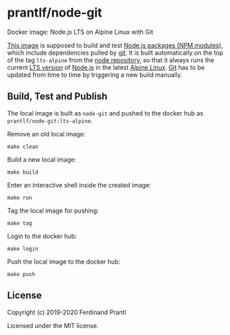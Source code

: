 # prantlf/node-git

Docker image: Node.js LTS on Alpine Linux with Git

[This image] is supposed to build and test [Node.js packages (NPM modules)], which include dependencies pulled by [git]. It is built automatically on the top of the tag `lts-alpine` from the [node repository], so that it always runs the current [LTS version] of [Node.js] in the latest [Alpine Linux]. [Git] has to be updated from time to time by triggering a new build manually.


## Build, Test and Publish

The local image is built as `node-git` and pushed to the docker hub as `prantlf/node-git:lts-alpine`.

Remove an old local image:

    make clean

Build a new local image:

    make build

Enter an interactive shell inside the created image:

    make run

Tag the local image for pushing:

    make tag

Login to the docker hub:

    make login

Push the local image to the docker hub:

    make push

## License

Copyright (c) 2019-2020 Ferdinand Prantl

Licensed under the MIT license.

[This image]: https://hub.docker.com/repository/docker/prantlf/node-git
[Node.js packages (NPM modules)]: https://docs.npmjs.com/about-packages-and-modules
[git]: https://git-scm.com/
[node repository]: https://hub.docker.com/_/node
[LTS version]: https://nodejs.org/en/about/releases/
[Node.js]: https://nodejs.org/
[Alpine Linux]: https://alpinelinux.org/
